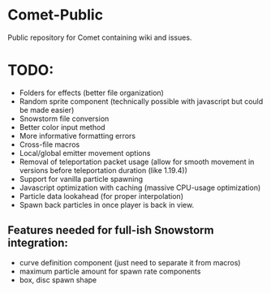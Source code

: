 # Comet-Public
Public repository for Comet containing wiki and issues.

# TODO:
- Folders for effects (better file organization)
- Random sprite component (technically possible with javascript but could be made easier)
- Snowstorm file conversion
- Better color input method
- More informative formatting errors
- Cross-file macros
- Local/global emitter movement options
- Removal of teleportation packet usage (allow for smooth movement in versions before teleportation duration (like 1.19.4))
- Support for vanilla particle spawning
- Javascript optimization with caching (massive CPU-usage optimization)
- Particle data lookahead (for proper interpolation)
- Spawn back particles in once player is back in view.

## Features needed for full-ish Snowstorm integration:
- curve definition component (just need to separate it from macros)
- maximum particle amount for spawn rate components
- box, disc spawn shape
